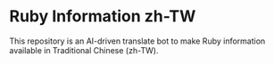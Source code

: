 # Ruby Information zh-TW

This repository is an AI-driven translate bot to make Ruby information available in Traditional Chinese (zh-TW).
